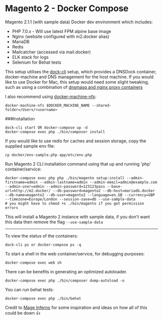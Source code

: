 Magento 2 - Docker Compose
===

Magento 2.1.1 (with sample data) Docker dev environment which includes:
 - PHP 7.0.x - Will use latest FPM alpine base image
 - Nginx (website configured with m2.docker alias)
 - MariaDB 
 - Redis
 - Mailcatcher (accessed via mail.docker)
 - ELK stack for logs
 - Selenium for Behat tests
 
This setup utilises the [dock-cli](https://github.com/inviqa/dock-cli) setup, which provides a DNSDock container,
docker-machine and DNS management for the host machine. If you would like to use Docker for Mac, this setup
would need some slight tweaking, such as using a combination of [dnsmasq and nginx proxy containers](https://adrianperez.org/improving-dev-environments-all-the-http-things/)

I also recommend using [docker-machine-nfs](https://github.com/adlogix/docker-machine-nfs):

`docker-machine-nfs $DOCKER_MACHINE_NAME --shared-folder=/Users/<username>`


###Installation
```
dock-cli start OR docker-compose up -d
docker-compose exec php ./bin/composer install
```

If you would like to use redis for caches and session storage, copy the supplied sample env file:

```
cp docker/env-sample.php app/etc/env.php
```

Run Magento 2 CLI installation command using that up and running 'php' container/service:

```
docker-compose exec php php ./bin/magento setup:install --admin-firstname=admin --admin-lastname=admin --admin-email=admin@example.com --admin-user=admin --admin-password=123123pass --base-url=http://m2.docker/ --db-password=magento2 --db-host=mariadb.docker --db-name=magento2 --db-user=magento2 --language=en_GB --currency=GBP --timezone=Europe/London --session-save=db --use-sample-data
# you might have to chmod +x ./bin/magento if you get permission errors
```

This will install a Magento 2 instance with sample data, if you don't want this data then remove the flag `--use-sample-data`

---

To view the status of the containers:
```
dock-cli ps or docker-compose ps -q
```

To start a shell in the web container/service, for debugging purposes:
```
docker-compose exec web sh
```

There can be benefits in generating an optimized autoloader.
```
docker-compose exec php ./bin/composer dump-autoload -o
```

You can run behat tests:
```
docker-compose exec php ./bin/behat
```

Credit to [Mage Inferno](https://github.com/mageinferno/docker-magento2-php) for some inspiration and ideas on how all of this could be down :+1:
